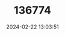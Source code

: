---
title: "136774"
category: "Scotophilus marovaza"
draft: false
date: 2024-02-22 13:03:51
languages:
  English: ["Marovaza House Bat"]
---